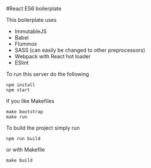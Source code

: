 #React ES6 boilerplate

This boilerplate uses
+ ImmutableJS
+ Babel
+ Flummox
+ SASS (can easily be changed to other preprocessors)
+ Webpack with React hot loader
+ ESlint

To run this server do the following
```
npm install
npm start
```
If you like Makefiles
```
make bootstrap
make run
```

To build the project simply run
```
npm run build
```
or with Makefile
```
make build
```
